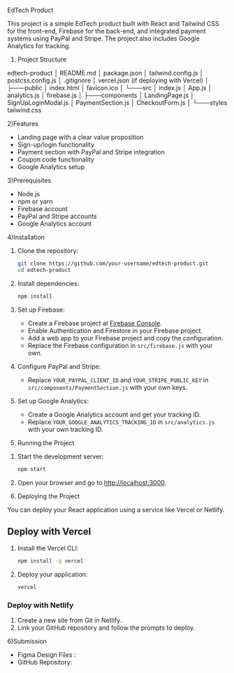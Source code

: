 EdTech Product

This project is a simple EdTech product built with React and Tailwind CSS for the front-end, Firebase for the back-end, and integrated payment systems using PayPal and Stripe. The project also includes Google Analytics for tracking.

1) Project Structure

edtech-product
│   README.md
│   package.json
│   tailwind.config.js
│   postcss.config.js
│   .gitignore
│   vercel.json (if deploying with Vercel)
│
├───public
│       index.html
│       favicon.ico
│
└───src
    │   index.js
    │   App.js
    │   analytics.js
    │   firebase.js
    │
    ├───components
    │       LandingPage.js
    │       SignUpLoginModal.js
    │       PaymentSection.js
    │       CheckoutForm.js
    │
    └───styles
            tailwind.css


2)Features

- Landing page with a clear value proposition
- Sign-up/login functionality
- Payment section with PayPal and Stripe integration
- Coupon code functionality
- Google Analytics setup

3)Prerequisites

- Node.js
- npm or yarn
- Firebase account
- PayPal and Stripe accounts
- Google Analytics account

4)Installation

1. Clone the repository:
    ```bash
    git clone https://github.com/your-username/edtech-product.git
    cd edtech-product
    ```

2. Install dependencies:
    ```bash
    npm install
    ```

3. Set up Firebase:
    - Create a Firebase project at [Firebase Console](https://console.firebase.google.com/).
    - Enable Authentication and Firestore in your Firebase project.
    - Add a web app to your Firebase project and copy the configuration.
    - Replace the Firebase configuration in `src/firebase.js` with your own.

4. Configure PayPal and Stripe:
    - Replace `YOUR_PAYPAL_CLIENT_ID` and `YOUR_STRIPE_PUBLIC_KEY` in `src/components/PaymentSection.js` with your own keys.

5. Set up Google Analytics:
    - Create a Google Analytics account and get your tracking ID.
    - Replace `YOUR_GOOGLE_ANALYTICS_TRACKING_ID` in `src/analytics.js` with your own tracking ID.

5) Running the Project

1. Start the development server:
    ```bash
    npm start
    ```

2. Open your browser and go to [http://localhost:3000](http://localhost:3000).

6) Deploying the Project

You can deploy your React application using a service like Vercel or Netlify.

## Deploy with Vercel

1. Install the Vercel CLI:
    ```bash
    npm install -g vercel
    ```

2. Deploy your application:
    ```bash
    vercel
    ```

### Deploy with Netlify

1. Create a new site from Git in Netlify.
2. Link your GitHub repository and follow the prompts to deploy.

6)Submission

- Figma Design Files : 
- GitHub Repository:

